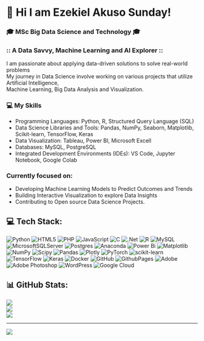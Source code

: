 #  👋 Hi I am Ezekiel Akuso Sunday!  

### 🎓 MSc Big Data Science and Technology 🎓  
### :: A Data Savvy, Machine Learning and AI Explorer ::  

I am passionate about applying data-driven solutions to solve real-world problems  
My journey in Data Science involve working on various projects that utilize Artificial Intelligence,  
Machine Learning, Big Data Analysis and Visualization.  

### 💻 My Skills  
- Programming Languages: Python, R, Structured Query Language (SQL)
- Data Science Libraries and Tools: Pandas, NumPy, Seaborn, Matplotlib, Scikit-learn, TensorFlow, Keras
- Data Visualization: Tableau, Power BI, Microsoft Excell
- Databases: MySQL, PostgreSQL
- Integrated Development Environments (IDEs): VS Code, Jupyter Notebook, Google Colab

### Currently focused on:  
- Developing Machine Learning Models to Predict Outcomes and Trends
- Building Interactive Visualization to explore Data Insights
- Contributing to Open source Data Science Projects.

<!-- GitHub Stats from: https://github.com/anuraghazra/github-readme-stats!-->
<!-- [![Ezekiel's GitHub stats](https://github-readme-stats.vercel.app/api?username=ezeksunday)](https://github.com/anuraghazra/github-readme-stats) --> 


## 💻 Tech Stack:
![Python](https://img.shields.io/badge/python-3670A0?style=for-the-badge&logo=python&logoColor=ffdd54)
![HTML5](https://img.shields.io/badge/html5-%23E34F26.svg?style=for-the-badge&logo=html5&logoColor=white)
![PHP](https://img.shields.io/badge/php-%23777BB4.svg?style=for-the-badge&logo=php&logoColor=white) 
![JavaScript](https://img.shields.io/badge/javascript-%23323330.svg?style=for-the-badge&logo=javascript&logoColor=%23F7DF1E)
![C](https://img.shields.io/badge/c-%2300599C.svg?style=for-the-badge&logo=c&logoColor=white)
![.Net](https://img.shields.io/badge/.NET-5C2D91?style=for-the-badge&logo=.net&logoColor=white)
![R](https://img.shields.io/badge/r-%23276DC3.svg?style=for-the-badge&logo=r&logoColor=white) 
![MySQL](https://img.shields.io/badge/mysql-4479A1.svg?style=for-the-badge&logo=mysql&logoColor=white) 
![MicrosoftSQLServer](https://img.shields.io/badge/Microsoft%20SQL%20Server-CC2927?style=for-the-badge&logo=microsoft%20sql%20server&logoColor=white)
![Postgres](https://img.shields.io/badge/postgres-%23316192.svg?style=for-the-badge&logo=postgresql&logoColor=white)
![Anaconda](https://img.shields.io/badge/Anaconda-%2344A833.svg?style=for-the-badge&logo=anaconda&logoColor=white)
![Power Bi](https://img.shields.io/badge/power_bi-F2C811?style=for-the-badge&logo=powerbi&logoColor=black)
![Matplotlib](https://img.shields.io/badge/Matplotlib-%23ffffff.svg?style=for-the-badge&logo=Matplotlib&logoColor=black) 
![NumPy](https://img.shields.io/badge/numpy-%23013243.svg?style=for-the-badge&logo=numpy&logoColor=white)
![Scipy](https://img.shields.io/badge/SciPy-%230C55A5.svg?style=for-the-badge&logo=scipy&logoColor=%white) 
![Pandas](https://img.shields.io/badge/pandas-%23150458.svg?style=for-the-badge&logo=pandas&logoColor=white) 
![Plotly](https://img.shields.io/badge/Plotly-%233F4F75.svg?style=for-the-badge&logo=plotly&logoColor=white) 
![PyTorch](https://img.shields.io/badge/PyTorch-%23EE4C2C.svg?style=for-the-badge&logo=PyTorch&logoColor=white) 
![scikit-learn](https://img.shields.io/badge/scikit--learn-%23F7931E.svg?style=for-the-badge&logo=scikit-learn&logoColor=white)<br/>
![TensorFlow](https://img.shields.io/badge/TensorFlow-%23FF6F00.svg?style=for-the-badge&logo=TensorFlow&logoColor=white)
![Keras](https://img.shields.io/badge/Keras-%23D00000.svg?style=for-the-badge&logo=Keras&logoColor=white)
![Docker](https://img.shields.io/badge/docker-%230db7ed.svg?style=for-the-badge&logo=docker&logoColor=white)
![GitHub](https://img.shields.io/badge/github-%23121011.svg?style=for-the-badge&logo=github&logoColor=white)
![GithubPages](https://img.shields.io/badge/github%20pages-121013?style=for-the-badge&logo=github&logoColor=white)
![Adobe](https://img.shields.io/badge/adobe-%23FF0000.svg?style=for-the-badge&logo=adobe&logoColor=white) 
![Adobe Photoshop](https://img.shields.io/badge/adobe%20photoshop-%2331A8FF.svg?style=for-the-badge&logo=adobe%20photoshop&logoColor=white)
![WordPress](https://img.shields.io/badge/WordPress-%23117AC9.svg?style=for-the-badge&logo=WordPress&logoColor=white)
![Google Cloud](https://img.shields.io/badge/GoogleCloud-%234285F4.svg?style=for-the-badge&logo=google-cloud&logoColor=white)


## 📊 GitHub Stats:
![](https://github-readme-stats.vercel.app/api?username=ezeksunday&theme=dark&hide_border=false&include_all_commits=false&count_private=false)<br/>
![](https://github-readme-streak-stats.herokuapp.com/?user=ezeksunday&theme=dark&hide_border=false)<br/>
![](https://github-readme-stats.vercel.app/api/top-langs/?username=ezeksunday&theme=dark&hide_border=false&include_all_commits=false&count_private=false&layout=compact)

---
[![](https://visitcount.itsvg.in/api?id=ezeksunday&icon=0&color=0)](https://visitcount.itsvg.in)

<!-- Proudly created with GPRM ( https://gprm.itsvg.in ) -->




